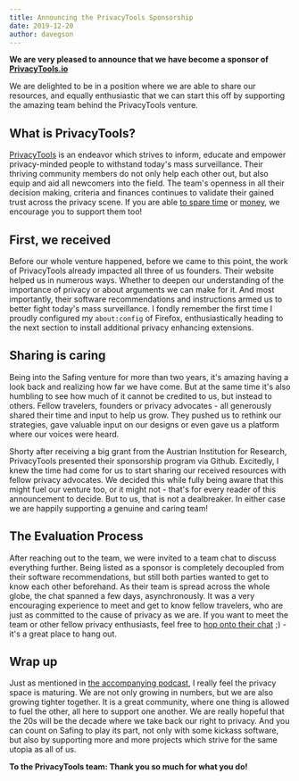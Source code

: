 ```yaml
---
title: Announcing the PrivacyTools Sponsorship
date: 2019-12-20
author: davegson
---
```


**We are very pleased to announce that we have become a sponsor of [PrivacyTools.io](https://opencollective.com/privacytoolsio)**

We are delighted to be in a position where we are able to share our resources, and equally enthusiastic that we can start this off by supporting the amazing team behind the PrivacyTools venture.

## What is PrivacyTools?

[PrivacyTools](https://privacytools.io) is an endeavor which strives to inform, educate and empower privacy-minded people to withstand today's mass surveillance. Their thriving community members do not only help each other out, but also equip and aid all newcomers into the field. The team's openness in all their decision making, criteria and finances continues to validate their gained trust across the privacy scene. If you are able [to spare time](https://www.privacytools.io/index.html#participate) or [money](https://www.privacytools.io/donate/), we encourage you to support them too!


## First, we received

Before our whole venture happened, before we came to this point, the work of PrivacyTools already impacted all three of us founders. Their website helped us in numerous ways. Whether to deepen our understanding of the importance of privacy or about arguments we can make for it. And most importantly, their software recommendations and instructions armed us to better fight today's mass surveillance. I fondly remember the first time I proudly configured my `about:config` of Firefox, enthusiastically heading to the next section to install additional privacy enhancing extensions.

## Sharing is caring

Being into the Safing venture for more than two years, it's amazing having a look back and realizing how far we have come. But at the same time it's also humbling to see how much of it cannot be credited to us, but instead to others. Fellow travelers, founders or privacy advocates - all generously shared their time and input to help us grow. They pushed us to rethink our strategies, gave valuable input on our designs or even gave us a platform where our voices were heard.

Shorty after receiving a big grant from the Austrian Institution for Research, PrivacyTools presented their sponsorship program via Github. Excitedly, I knew the time had come for us to start sharing our received resources with fellow privacy advocates. We decided this while fully being aware that this might fuel our venture too, or it might not - that's for every reader of this announcement to decide. But to us, that is not a dealbreaker. In either case we are happily supporting a genuine and caring team!

## The Evaluation Process

After reaching out to the team, we were invited to a team chat to discuss everything further. Being listed as a sponsor is completely decoupled from their software recommendations, but still both parties wanted to get to know each other beforehand. As their team is spread across the whole globe, the chat spanned a few days, asynchronously. It was a very encouraging experience to meet and get to know fellow travelers, who are just as committed to the cause of privacy as we are. If you want to meet the team or other fellow privacy enthusiasts, feel free to [hop onto their chat](https://chat.privacytools.io/) ;) - it's a great place to hang out.

## Wrap up

Just as mentioned in [the accompanying podcast](https://safing.io/podcast/2019/12/20/becoming-privacytools-first-sponsor/), I really feel the privacy space is maturing. We are not only growing in numbers, but we are also growing tighter together. It is a great community, where one thing is allowed to fuel the other, all here to support one another. We are really hopeful that the 20s will be the decade where we take back our right to privacy. And you can count on Safing to play its part, not only with some kickass software, but also by supporting more and more projects which strive for the same utopia as all of us.

**To the PrivacyTools team: Thank you so much for what you do!**
